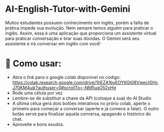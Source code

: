 # AI-English-Tutor-with-Gemini

Muitos estudantes possuem conhecimento em inglês, porém a falta de prática impede sua evolução. Nem sempre temos alguém para praticar o inglês. Assim, essa é uma aplicação que proporciona um assistente virtual para praticar conversação e tirar suas dúvidas. O Gemini será seu assistente e irá conversar em inglês com você!

# 🚀 Como usar:

* Abra o link para o google colab disponível no código: https://colab.research.google.com/drive/1hEZA1bvEOYKGt08VwecIGHcJ70KM4uik?authuser=0#scrollTo=-NM5usO52xHg
* Rode uma célula por vez
* Lembre-se de substituir a chave da API (coloque a sua) do AI Studio
* A última célua gera dois botões interativos no prório colab, aperte o primeiro para começar a conversar (aperte e já comece a falar). O outro botão serve para finalizar aquela conversa, apagando o histórico do chat.
* Aproveite e bons esudos.
